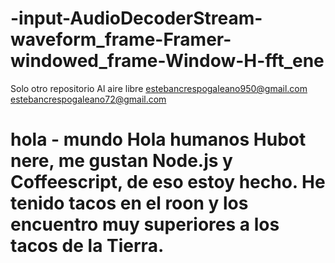 # -input-AudioDecoderStream-waveform_frame-Framer-windowed_frame-Window-H-fft_ene
Solo otro repositorio
Al aire libre
estebancrespogaleano950@gmail.com
estebancrespogaleano72@gmail.com
# hola - mundo Hola humanos Hubot nere, me gustan Node.js y Coffeescript, de eso estoy hecho. He tenido tacos en el roon y los encuentro muy superiores a los tacos de la Tierra.
